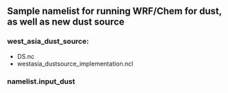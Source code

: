 ## Sample namelist for running WRF/Chem for dust, as well as new dust source 

### west_asia_dust_source:
- DS.nc
- westasia_dustsource_implementation.ncl

### namelist.input_dust